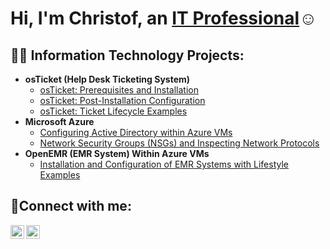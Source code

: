 <h1>Hi, I'm Christof, an <a href="https://linkedin.com/in/christofhunte">IT Professional</a>☺</h1>

<h2>👨‍💻 Information Technology Projects:</h2>

- <b>osTicket (Help Desk Ticketing System)</b>
  - [osTicket: Prerequisites and Installation](https://github.com/christofhunte/osticket-prereqs)
  - [osTicket: Post-Installation Configuration](https://github.com/christofhunte/post-install-config)
  - [osTicket: Ticket Lifecycle Examples](https://github.com/christofhunte/ticket-lifecycle)
- <b>Microsoft Azure</b>
  - [Configuring Active Directory within Azure VMs](https://github.com/christofhunte/configure-ad)
  - [Network Security Groups (NSGs) and Inspecting Network Protocols](https://github.com/christofhunte/azure-network-protocols)
- <b>OpenEMR (EMR System) Within Azure VMs</b>
  - [Installation and Configuration of EMR Systems with Lifestyle Examples](https://github.com/christofhunte/configure-ad)

<h2>🤳Connect with me:</h2>

[<img align="left" alt="Christof | LinkedIn" width="22px" src="https://cdn.jsdelivr.net/npm/simple-icons@v3/icons/linkedin.svg" />][linkedin]
[<img align="left" alt="Christof | Instagram" width="22px" src="https://cdn.jsdelivr.net/npm/simple-icons@v3/icons/instagram.svg" />][instagram]

[instagram]: https://www.instagram.com/christofhunte
[linkedin]: https://linkedin.com/in/christofhunte
